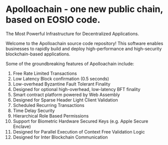 # Apolloachain - one new public chain, based on EOSIO code.
The Most Powerful Infrastructure for Decentralized Applications.

Welcome to the Apolloachain source code repository! This software enables businesses to rapidly build and deploy high-performance and high-security blockchain-based applications.

Some of the groundbreaking features of Apolloachain include:

1. Free Rate Limited Transactions 
1. Low Latency Block confirmation (0.5 seconds)
1. Low-overhead Byzantine Fault Tolerant Finality
1. Designed for optional high-overhead, low-latency BFT finality 
1. Smart contract platform powered by Web Assembly
1. Designed for Sparse Header Light Client Validation
1. Scheduled Recurring Transactions 
1. Time Delay Security
1. Hierarchical Role Based Permissions
1. Support for Biometric Hardware Secured Keys (e.g. Apple Secure Enclave)
1. Designed for Parallel Execution of Context Free Validation Logic
1. Designed for Inter Blockchain Communication 
